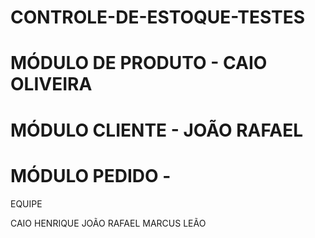 # CONTROLE-DE-ESTOQUE-TESTES

# MÓDULO DE PRODUTO - CAIO OLIVEIRA
# MÓDULO CLIENTE - JOÃO RAFAEL
# MÓDULO PEDIDO -

EQUIPE 

CAIO HENRIQUE
JOÃO RAFAEL
MARCUS LEÃO


